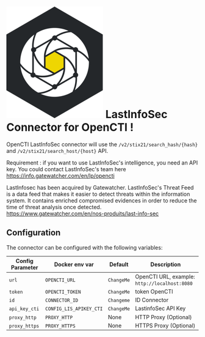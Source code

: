 # ![Image of LastInfoSec](LASTINFOSEC_LOGO_NOIR.png) LastInfoSec Connector for OpenCTI !

OpenCTI LastInfoSec connector will use the `/v2/stix21/search_hash/{hash}` and `/v2/stix21/search_host/{host}` API.

Requirement : if you want to use LastInfoSec's intelligence, you need an API key. You could contact LastInfoSec's team here https://info.gatewatcher.com/en/lp/opencti

LastInfosec has been acquired by Gatewatcher.
LastInfoSec's Threat Feed is a data feed that makes it easier to detect threats within the information system. It contains enriched compromised evidences in order to reduce the time of threat analysis once detected.
https://www.gatewatcher.com/en/nos-produits/last-info-sec


## Configuration

The connector can be configured with the following variables:

| Config Parameter       | Docker env var                   | Default                                     | Description                                                 |
| -----------------------| -------------------------------- | ------------------------------------------- | ----------------------------------------------------------- |
| `url`             | `OPENCTI_URL`              | `ChangeMe` |    OpenCTI URL, example: `http://localhost:8080`    |
| `token`             | `OPENCTI_TOKEN`              | `ChangeMe`                                        | token OpenCTI      |
| `id`         | `CONNECTOR_ID`          | `Changeme`                                     | ID Connector     |
| `api_key_cti`        | `CONFIG_LIS_APIKEY_CTI`         | `ChangeMe`                                     | LastinfoSec API Key  |
| `proxy_http`        | `PROXY_HTTP`         | None                                     | HTTP Proxy (Optional)  |
| `proxy_https`        | `PROXY_HTTPS`         | None                                     | HTTPS Proxy (Optional)  |

